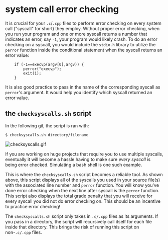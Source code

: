 # system call error checking

It is crucial for your `.c`/`.cpp` files to perform error checking on every system call ("syscall" for short) they employ.
Without proper error checking, when you run your program and one or more syscall returns a number that indicates an error,
say `-1`, your program would likely crash.
To do an error checking on a syscall, you would include the `stdio.h` library to utilize the `perror` function inside the conditional statement when the syscall returns an error value:
```
	if (-1==execvp(argv[0],argv)) {
		perror("execvp");
		exit(1);
	}
```
It is also good practice to pass in the name of the corresponding syscall as `perror`'s argument.
It would help you identify which syscall returned an error value.

## the `checksyscalls.sh` script

In the following gif, the script is ran with:
```
$ checksyscalls.sh directory/filename
```
![checksyscalls.gif](gitlearn/docs/img/checksyscalls.gif)  

If you are working on huge projects that require you to use multiple syscalls,
eventually it will become a hassle having to make sure *every syscall* is being error checked.
Simulating a bash shell is one such example.

This is where the `checksyscalls.sh` script becomes a reliable tool.
As shown above, this script displays all of the syscalls you used in your source file(s) with the associated line number and `perror` function.
You will know you've done error checking when the next line after syscall is the `perror` function.
This script also displays the total grade penalty that you will receive for every syscall you did not do error checking on.
This should be an incentive to practice error checking!

The `checksyscalls.sh` script only takes in `.c/.cpp` files as its arguments.
If you pass in a directory, the script will recursively call itself for each file inside that directory. This brings the risk of running this script on non-`.c/.cpp` files.
